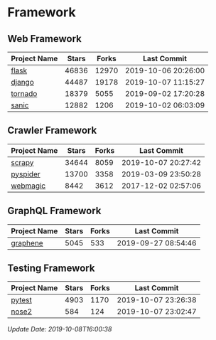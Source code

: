 # Framework

## Web Framework

| Project Name | Stars | Forks | Last Commit |
| ------------ | ----- | ----- | ----------- |
| [flask](https://github.com/pallets/flask) | 46836 | 12970 | 2019-10-06 20:26:00 |
| [django](https://github.com/django/django) | 44487 | 19178 | 2019-10-07 11:15:27 |
| [tornado](https://github.com/tornadoweb/tornado) | 18379 | 5055 | 2019-09-02 17:20:28 |
| [sanic](https://github.com/huge-success/sanic) | 12882 | 1206 | 2019-10-02 06:03:09 |

## Crawler Framework

| Project Name | Stars | Forks | Last Commit |
| ------------ | ----- | ----- | ----------- |
| [scrapy](https://github.com/scrapy/scrapy) | 34644 | 8059 | 2019-10-07 20:27:42 |
| [pyspider](https://github.com/binux/pyspider) | 13700 | 3358 | 2019-03-09 23:50:28 |
| [webmagic](https://github.com/code4craft/webmagic) | 8442 | 3612 | 2017-12-02 02:57:06 |

## GraphQL Framework

| Project Name | Stars | Forks | Last Commit |
| ------------ | ----- | ----- | ----------- |
| [graphene](https://github.com/graphql-python/graphene) | 5045 | 533 | 2019-09-27 08:54:46 |

## Testing Framework

| Project Name | Stars | Forks | Last Commit |
| ------------ | ----- | ----- | ----------- |
| [pytest](https://github.com/pytest-dev/pytest) | 4903 | 1170 | 2019-10-07 23:26:38 |
| [nose2](https://github.com/nose-devs/nose2) | 584 | 124 | 2019-10-07 23:02:47 |

*Update Date: 2019-10-08T16:00:38*